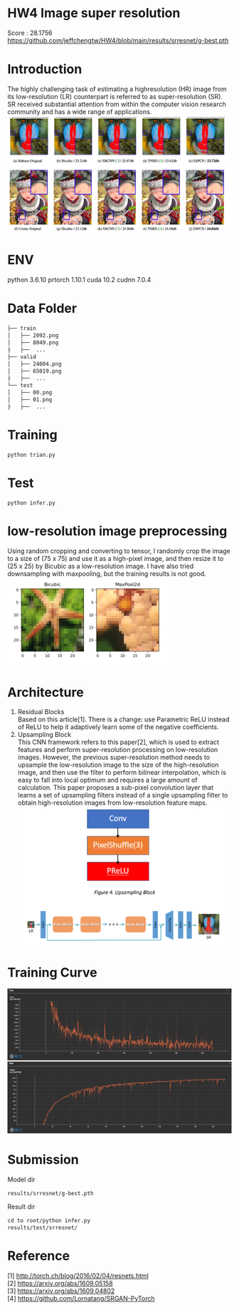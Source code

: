 # HW4 Image super resolution
Score : 28.1756
https://github.com/jeffchengtw/HW4/blob/main/results/srresnet/g-best.pth
# Introduction
The highly challenging task of estimating a highresolution (HR) image from its low-resolution (LR) counterpart is referred to as super-resolution (SR). SR
received substantial attention from within the computer vision research community and has a wide range of applications.
![image](https://github.com/jeffchengtw/HW4/blob/main/fig/breif.PNG)

# ENV
python 3.6.10 
prtorch 1.10.1
cuda 10.2
cudnn 7.0.4

# Data Folder
```
├── train
│   ├── 2092.png
│   ├── 8049.png
├   ├──  ...
├── valid                   
│   ├── 24004.png
│   ├── 65019.png      
├   ├──  ...             
└── test
│   ├── 00.png
│   ├── 01.png      
├   ├──  ...     
```
# Training
```
python trian.py
```
# Test
```
python infer.py
```
# low-resolution image preprocessing
Using random cropping and converting to tensor, I randomly crop the image to a size of (75 x 75) and use it as a high-pixel image, and then resize it to (25 x 25) by 
Bicubic as a low-resolution image. I have also tried downsampling with maxpooling, but the training results is not good.<br>
![image](https://github.com/jeffchengtw/HW4/blob/main/fig/preprocess.PNG)

# Architecture
1) Residual Blocks<br>
Based on this article[1]. There is a change: use Parametric ReLU instead of 
ReLU to help it adaptively learn some of the negative coefficients.<br>
2) Upsampling Block<br>
This CNN framework refers to this paper[2], which is used to extract features 
and perform super-resolution processing on low-resolution images. However, 
the previous super-resolution method needs to upsample the low-resolution 
image to the size of the high-resolution image, and then use the filter to 
perform bilinear interpolation, which is easy to fall into local optimum and 
requires a large amount of calculation. This paper proposes a sub-pixel 
convolution layer that learns a set of upsampling filters instead of a single 
upsampling filter to obtain high-resolution images from low-resolution 
feature maps.<br>
![image](https://github.com/jeffchengtw/HW4/blob/main/fig/structure.PNG)

# Training Curve
![image](https://github.com/jeffchengtw/HW4/blob/main/fig/train_curve.PNG)<br>
![image](https://github.com/jeffchengtw/HW4/blob/main/fig/val_curve.PNG)<br>

# Submission
Model dir<br>
```
results/srresnet/g-best.pth
```
Result dir<br>
```
cd to root/python infer.py
results/test/srresnet/
```
# Reference
[1] http://torch.ch/blog/2016/02/04/resnets.html <br>
[2] https://arxiv.org/abs/1609.05158 <br>
[3] https://arxiv.org/abs/1609.04802 <br>
[4] https://github.com/Lornatang/SRGAN-PyTorch <br>
